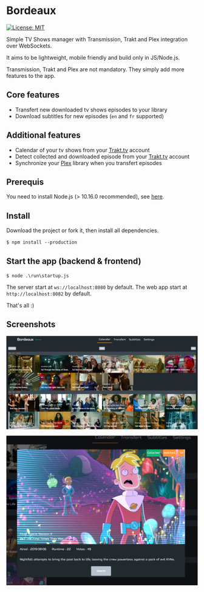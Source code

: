 # Bordeaux

[![License: MIT](https://img.shields.io/badge/license-MIT-blue.svg)](https://github.com/Wifsimster/bordeaux/blob/master/LICENSE)

Simple TV Shows manager with Transmission, Trakt and Plex integration over WebSockets.

It aims to be lightweight, mobile friendly and build only in JS/Node.js.

Transmission, Trakt and Plex are not mandatory. They simply add more features to the app.

## Core features

- Transfert new downloaded tv shows episodes to your library
- Download subtitles for new episodes (`en` and `fr` supported)

## Additional features

- Calendar of your tv shows from your [Trakt.tv](https://trakt.tv/dashboard) account
- Detect collected and downloaded episode from your [Trakt.tv](https://trakt.tv/dashboard) account
- Synchronize your [Plex](https://www.plex.tv) library when you transfert episodes

## Prerequis

You need to install Node.js (> 10.16.0 recommended), see [here](https://nodejs.org/en/).

## Install

Download the project or fork it, then install all dependencies.

```
$ npm install --production
```

## Start the app (backend & frontend)

```
$ node .\run\startup.js
```

The server start at `ws://localhost:8080` by default.
The web app start at `http://localhost:8082` by default.


That's all :)

## Screenshots

![screen](https://github.com/Wifsimster/bordeaux/blob/master/assets/unamed_01.png)

![screen](https://github.com/Wifsimster/bordeaux/blob/master/assets/unamed_02.png)

